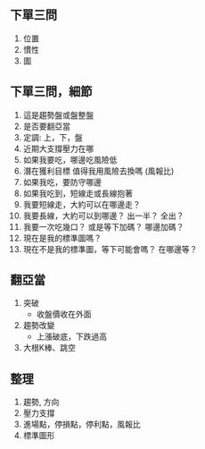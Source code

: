 
## 下單三問

1. 位置
2. 慣性
3. 圖

## 下單三問，細節

1. 這是趨勢盤或盤整盤
2. 是否要翻亞當
3. 定調: 上，下，盤
4. 近期大支撐壓力在哪
5. 如果我要吃，哪邊吃風險低
6. 潛在獲利目標 值得我用風險去換嗎 (風報比)
7. 如果我吃，要防守哪邊
8. 如果我吃到，短線走或長線抱著
9. 我要短線走，大約可以在哪邊走？
10. 我要長線，大約可以到哪邊？ 出一半？ 全出？
11. 我要一次吃幾口？ 或是等下加碼？ 哪邊加碼？
12. 現在是我的標準圖嗎？
13. 現在不是我的標準圖，等下可能會嗎？ 在哪邊等？

## 翻亞當

1. 突破
   - 收盤價收在外面
2. 趨勢改變
   - 上漲破底，下跌過高
3. 大根K棒、跳空

## 整理

1. 趨勢, 方向
2. 壓力支撐
3. 進場點，停損點，停利點，風報比
4. 標準圖形
